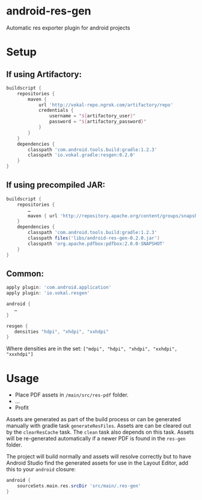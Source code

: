 android-res-gen
===============

Automatic res exporter plugin for android projects

# Setup

## If using Artifactory:
~~~gradle
buildscript {
    repositories {
        maven {
            url 'http://vokal-repo.ngrok.com/artifactory/repo'
            credentials {
                username = "${artifactory_user}"
                password = "${artifactory_password}"
            }
        }
    }
    dependencies {
        classpath 'com.android.tools.build:gradle:1.2.3'
        classpath 'io.vokal.gradle:resgen:0.2.0'
    }
}
~~~

## If using precompiled JAR:
~~~gradle
buildscript {
    repositories {
        …
        maven { url 'http://repository.apache.org/content/groups/snapshots/' }
    }
    dependencies {
        classpath 'com.android.tools.build:gradle:1.2.3'
        classpath files('libs/android-res-gen-0.2.0.jar')
        classpath 'org.apache.pdfbox:pdfbox:2.0.0-SNAPSHOT'
    }
}

~~~

## Common:
~~~gradle
apply plugin: 'com.android.application'
apply plugin: 'io.vokal.resgen'

android {
   …
}

resgen {
   densities "hdpi", "xhdpi", "xxhdpi"
}
~~~
Where densities are in the set: `["mdpi", "hdpi", "xhdpi", "xxhdpi", "xxxhdpi"]`


# Usage
- Place PDF assets in `/main/src/res-pdf` folder.
- …
- Profit

Assets are generated as part of the build process or can be generated manually with gradle task `generateResFiles`.
Assets are can be cleared out by the `clearResCache` task. The `clean` task also depends on this task.
Assets will be re-generated automatically if a newer PDF is found in the `res-gen` folder.

The project will build normally and assets will resolve correctly but to have Android Studio find the generated assets for use in the Layout Editor, add this to your `android` closure:
~~~gradle
android {
    sourceSets.main.res.srcDir 'src/main/.res-gen'
}
~~~

